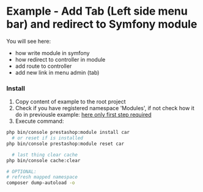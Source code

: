 # Example - Add Tab (Left side menu bar) and redirect to Symfony module

You will see here:
* how write module in symfony
* how redirect to controller in module
* add route to controller
* add new link in menu admin (tab)

### Install
1. Copy content of example to the root project
1. Check if you have registered namespace 'Modules', if not check how it do in previousle example: [here only first step required](https://github.com/damian-pm/prestashop_examples/tree/master/examples/ExampleModuleBackEndSymfony)
1. Execute command:
  ```bash
  php bin/console prestashop:module install car
    # or reset if is installed
  php bin/console prestashop:module reset car

    # last thing clear cache
  php bin/console cache:clear
  
  # OPTIONAL:
  # refresh mapped namespace
  composer dump-autoload -o
  ```
